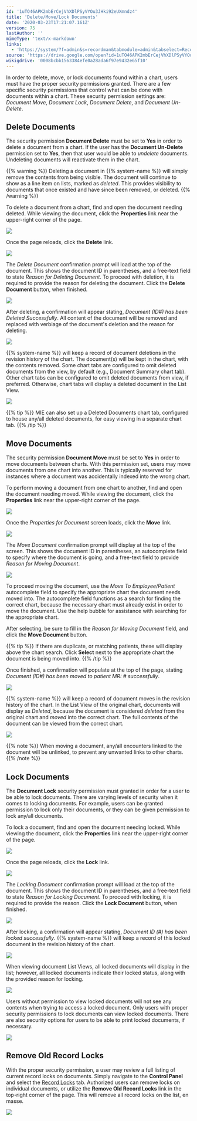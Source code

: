 ```yaml
---
id: '1uTO46APK2mbErCejVhXDlPSyVYOu3JHki92eUXmndz4'
title: 'Delete/Move/Lock Documents'
date: '2020-03-23T17:21:07.161Z'
version: 75
lastAuthor: ''
mimeType: 'text/x-markdown'
links:
  - 'https://system/?f=admin&s=recordman&tabmodule=admin&tabselect=Record+Locks'
source: 'https://drive.google.com/open?id=1uTO46APK2mbErCejVhXDlPSyVYOu3JHki92eUXmndz4'
wikigdrive: '0008bcbb1563384efe0a28ada6f97e9432e65f10'
---
```

In order to delete, move, or lock documents found within a chart, users must have the proper security permissions granted. There are a few specific security permissions that control what can be done with documents within a chart. These security permission settings are: *Document Move*, *Document Lock*, *Document Delete*, and *Document Un-Delete*.

## Delete Documents

The security permission **Document Delete** must be set to **Yes** in order to delete a document from a chart. If the user has the **Document Un-Delete** permission set to **Yes**, then that user would be able to *undelete* documents. Undeleting documents will reactivate them in the chart.

{{% warning %}}
Deleting a document in {{% system-name %}} will simply remove the contents from being visible. The document will continue to show as a line item on lists, marked as *deleted*. This provides visibility to documents that once existed and have since been removed, or deleted.
{{% /warning %}}

To delete a document from a chart, find and open the document needing deleted. While viewing the document, click the **Properties** link near the upper-right corner of the page.

![](../delete-move-lock-documents.assets/45c3efbfece2b0dfdd229cb41adcb026.png)

Once the page reloads, click the **Delete** link.

![](../delete-move-lock-documents.assets/797519ed3d4d01e8a86e2503832186cc.png)

The *Delete Document* confirmation prompt will load at the top of the document. This shows the document ID in parentheses, and a free-text field to state *Reason for Deleting Document*. To proceed with deletion, it is required to provide the reason for deleting the document. Click the **Delete Document** button, when finished.

![](../delete-move-lock-documents.assets/db0ab9bd016d8051329e17b85bb9c51d.png)

After deleting, a confirmation will appear stating, *Document (ID#) has been Deleted Successfully*. All content of the document will be removed and replaced with verbiage of the document's deletion and the reason for deleting.

![](../delete-move-lock-documents.assets/a12c66e489386d4bc9067a0f79213ae2.png)

{{% system-name %}} will keep a record of document deletions in the revision history of the chart. The document(s) will be kept in the chart, with the contents removed. Some chart tabs are configured to omit deleted documents from the view, by default (e.g., Document Summary chart tab). Other chart tabs can be configured to omit deleted documents from view, if preferred. Otherwise, chart tabs will display a deleted document in the List View.

![](../delete-move-lock-documents.assets/8da2e38a1f57a2c08a215fd9767f1332.png)

{{% tip %}}
MIE can also set up a Deleted Documents chart tab, configured to house any/all deleted documents, for easy viewing in a separate chart tab.
{{% /tip %}}

## Move Documents

The security permission **Document Move** must be set to **Yes** in order to move documents between charts. With this permission set, users may move documents from one chart into another. This is typically reserved for instances where a document was accidentally indexed into the wrong chart.

To perform moving a document from one chart to another, find and open the document needing moved. While viewing the document, click the **Properties** link near the upper-right corner of the page.

![](../delete-move-lock-documents.assets/58fa967f667590827b004197bb77b595.png)

Once the *Properties for Document* screen loads, click the **Move** link.

![](../delete-move-lock-documents.assets/43ae58f888df5b6cfd8a354496547fc9.png)

The *Move Document* confirmation prompt will display at the top of the screen. This shows the document ID in parentheses, an autocomplete field to specify where the document is going, and a free-text field to provide *Reason for Moving Document*.

![](../delete-move-lock-documents.assets/3ba3e8865b7ed609dab2cfe71f457cf2.png)

To proceed moving the document, use the *Move To Employee/Patient* autocomplete field to specify the appropriate chart the document needs moved into. The autocomplete field functions as a search for finding the correct chart, because the necessary chart must already exist in order to move the document. Use the help bubble for assistance with searching for the appropriate chart.

After selecting, be sure to fill in the *Reason for Moving Document* field, and click the **Move Document** button.

{{% tip %}}
If there are duplicate, or matching patients, these will display above the chart search. Click **Select** next to the appropriate chart the document is being moved into.
{{% /tip %}}

Once finished, a confirmation will populate at the top of the page, stating *Document (ID#) has been moved to patient MR: # successfully*.

![](../delete-move-lock-documents.assets/e27ceebd6c9bf5b2e0f9f51c0579f7df.png)

{{% system-name %}} will keep a record of document moves in the revision history of the chart. In the List View of the original chart, documents will display as *Deleted*, because the document is considered *deleted* from the original chart and *moved* into the correct chart. The full contents of the document can be viewed from the correct chart.

![](../delete-move-lock-documents.assets/7c5dadc9fa83bc490e15dcc3c9bda789.png)

{{% note %}}
When moving a document, any/all encounters linked to the document will be unlinked, to prevent any unwanted links to other charts.
{{% /note %}}

## Lock Documents

The **Document Lock** security permission must granted in order for a user to be able to lock documents. There are varying levels of security when it comes to locking documents. For example, users can be granted permission to lock only their documents, or they can be given permission to lock any/all documents.

To lock a document, find and open the document needing locked. While viewing the document, click the **Properties** link near the upper-right corner of the page.

![](../delete-move-lock-documents.assets/58fa967f667590827b004197bb77b595.png)

Once the page reloads, click the **Lock** link.

![](../delete-move-lock-documents.assets/ad74c9ec4326522bc2d7e338f8520e64.png)

The *Locking Document* confirmation prompt will load at the top of the document. This shows the document ID in parentheses, and a free-text field to state *Reason for Locking Document*. To proceed with locking, it is required to provide the reason. Click the **Lock Document** button, when finished.

![](../delete-move-lock-documents.assets/7a39a7a1c8d0af05ec0111f5d6a4ab71.png)

After locking, a confirmation will appear stating, *Document ID (#) has been locked successfully*. {{% system-name %}} will keep a record of this locked document in the revision history of the chart.

![](../delete-move-lock-documents.assets/e8d39885fcb863ad5616056527590644.png)

When viewing document List Views, all locked documents will display in the list; however, all locked documents indicate their locked status, along with the provided reason for locking.

![](../delete-move-lock-documents.assets/fe28bdbde337d8f0d9245626754d8dc1.png)

Users without permission to view locked documents will not see any contents when trying to access a locked document. Only users with proper security permissions to lock documents can view locked documents. There are also security options for users to be able to print locked documents, if necessary.

![](../delete-move-lock-documents.assets/f13bc18b4e30f1389e90a4f40c60ec88.png)

## Remove Old Record Locks

With the proper security permission, a user may review a full listing of current record locks on documents. Simply navigate to the **Control Panel** and select the [Record Locks](https://system/?f=admin&s=recordman&tabmodule=admin&tabselect=Record+Locks) tab. Authorized users can remove locks on individual documents, or utilize the **Remove Old Record Locks** link in the top-right corner of the page. This will remove all record locks on the list, en masse.

![](../delete-move-lock-documents.assets/851c34487c0f16ce5024ef2052fc3ed9.png)
